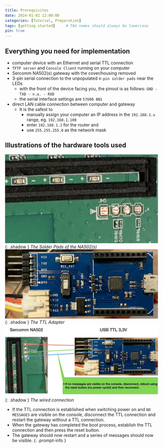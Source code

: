 ```yaml
---
title: Prerequisites
date: 2024-01-02 12:00:00
categories: [Tutorial, Preparation]
tags: [getting started]     # TAG names should always be lowercase
pin: true
---
```


## Everything you need for implementation

- computer device with an Ethernet and serial TTL connection
- `TFTP server` and `Console Client` running on your computer
- Sercomm NA502(s) gateway with the cover/housing removed
- 3-pin serial connection to the unpopulated `4-pin solder pads` near the LEDs
  - with the front of the device facing you, the pinout is as follows: `GND - TXD - n.a. - RXD`
  - the serial interface settings are `57600 8N1`
- direct LAN cable connection between computer and gateway
  - It is the safest to
    - manually assign your computer an IP address in the `192.168.1.x` range, eg. `192.168.1.100`
    - enter `192.168.1.1` for the router and
    - use `255.255.255.0` as the network mask

## Illustrations of the hardware tools used

![solder-pads](/pics/Sercomm-NA502-Connector.jpg){: .shadow }
_The Solder Pads of the NA502(s)_
![ttl-adapter](/pics/Sercomm-TTL-Adapter.jpg){: .shadow }
_The TTL Adapter_
![ttl-connection](/pics/Sercomm-NA502-Connection-Error.jpg){: .shadow }
_The wired connection_

>
- If the TTL connection is established when switching power on and `NO MESSAGES` are visible on the console, disconnect the TTL connection and restart the gateway without a TTL connection.
- When the gateway has completed the boot process, establish the TTL connection and then press the reset button.
- The gateway should now restart and a series of messages should now be visible.
{: .prompt-info }
